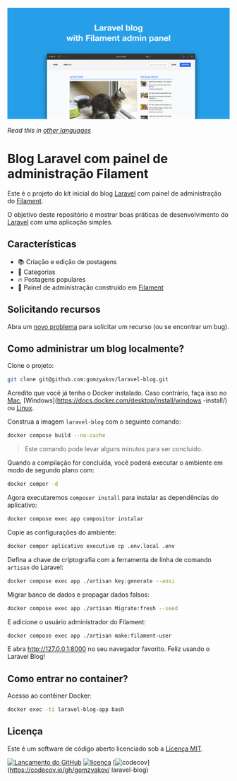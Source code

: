 ![Blog Laravel com painel de administração Filament](../docs/social-preview-en.png)

_Read this in [other languages](./Translations.md)_

# Blog Laravel com painel de administração Filament

Este é o projeto do kit inicial do blog [Laravel](https://laravel.com) com painel de administração do [Filament](https://filamentphp.com).

O objetivo deste repositório é mostrar boas práticas de desenvolvimento do [Laravel](https://laravel.com) com uma aplicação simples.

## Características

- 📚 Criação e edição de postagens
- 🥑 Categorias
- 🔥 Postagens populares
- 🎉 Painel de administração construído em [Filament](https://filamentphp.com)

## Solicitando recursos

Abra um [novo problema](https://github.com/gomzyakov/laravel-blog/issues/new) para solicitar um recurso (ou se encontrar um bug).

## Como administrar um blog localmente?

Clone o projeto:

```bash
git clone git@github.com:gomzyakov/laravel-blog.git
```

Acredito que você já tenha o Docker instalado. Caso contrário, faça isso no [Mac](https://docs.docker.com/desktop/install/mac-install/), [Windows](https://docs.docker.com/desktop/install/windows -install/) ou [Linux](https://docs.docker.com/desktop/install/linux-install/).

Construa a imagem `laravel-blog` com o seguinte comando:

```bash
docker compose build --no-cache
```

>Este comando pode levar alguns minutos para ser concluído.

Quando a compilação for concluída, você poderá executar o ambiente em modo de segundo plano com:

```bash
docker compor -d
```

Agora executaremos `composer install` para instalar as dependências do aplicativo:

```bash
docker compose exec app compositor instalar
```

Copie as configurações do ambiente:

```bash
docker compor aplicativo executivo cp .env.local .env
```

Defina a chave de criptografia com a ferramenta de linha de comando `artisan` do Laravel:

```bash
docker compose exec app ./artisan key:generate --ansi
```

Migrar banco de dados e propagar dados falsos:

```bash
docker compose exec app ./artisan Migrate:fresh --seed
```

E adicione o usuário administrador do Filament:

```bash
docker compose exec app ./artisan make:filament-user
```

E abra http://127.0.0.1:8000 no seu navegador favorito. Feliz usando o Laravel Blog!

## Como entrar no container?

Acesso ao contêiner Docker:

```bash
docker exec -ti laravel-blog-app bash
```

## Licença

Este é um software de código aberto licenciado sob a [Licença MIT](https://github.com/gomzyakov/php-code-style/blob/main/LICENSE).


[![Lançamento do GitHub](https://img.shields.io/github/release/gomzyakov/laravel-blog.svg)](https://github.com/gomzyakov/laravel-blog/releases/latest)
[![licença](https://img.shields.io/badge/License-MIT-green.svg)](https://github.com/gomzyakov/laravel-blog/blob/development/LICENSE)
[![codecov](https://codecov.io/gh/gomzyakov/laravel-blog/branch/main/graph/badge.svg?token=4CYTVMVUYV)](https://codecov.io/gh/gomzyakov/ laravel-blog)
